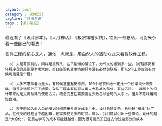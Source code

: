 ```yaml
---
layout: post
category : 软件设计
tagline: "读书笔记"
tags : [读书笔记]
---
```


最近看了《设计原本》，《人月神话》，《极限编程实践》，给出一些总结，可能夹杂着一些自己的看法：

软件工程的核心是人，通俗一点就是，用自然人的活动方式来看待软件工程。

      a) 人是有区别的，同样是搬砖头，在不偷懒的情况下，力气大的搬到多一些。（好程序员和坏程序员的差别是非常大的，而且经验和做事情的好坏没有必然的联系，所以5年工作经验有时候可能就是个屁）

      b) 人多不意味着力量大，有时候甚至起反作用。100个老农种地一定比一个桥梁设计师要强，但是永远设计不了桥梁。软件工程中有些可以用人力弥补的部分，有些不行。一拥而上的设计带来的是支离破碎的使用方式，概念完整性需要握在少数总领全局的人手上，但并不意味着刚愎自用。

      c) 对于新加入的人员的培训时间需要考虑在成本当中。设计的越复杂，结构越"精细"的产品，在传授的过程当中越困难，也需要花更多的时间。那么，我们可以引出一些推论，设计的越是"大众化"，花费在学习的成本可能就越低，因为很可能员工已经支付过这部分的成本。
